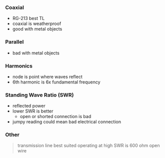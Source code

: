 ### Coaxial
- RG-213 best TL
- coaxial is weatherproof
- good with metal objects
### Parallel
- bad with metal objects
### Harmonics
- node is point where waves reflect
- 6th harmonic is 6x fundamental frequency
### Standing Wave Ratio (SWR)
- reflected power
- lower SWR is better
	- open or shorted connection is bad
- jumpy reading could mean bad electrical connection
### Other
> transmission line best suited operating at high SWR is 600 ohm open wire